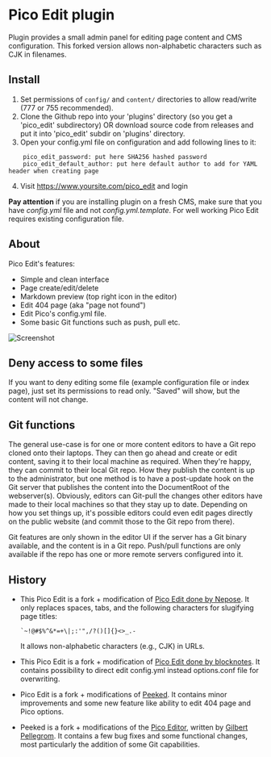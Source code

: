 Pico Edit plugin
================
Plugin provides a small admin panel for editing page content and CMS configuration. This forked version allows non-alphabetic characters such as CJK in filenames.

Install
-------

1. Set permissions of `config/` and `content/` directories to allow read/write (777 or 755 recommended).
2. Clone the Github repo into your 'plugins' directory (so you get a 'pico_edit' subdirectory) OR download source code from releases and put it into 'pico_edit' subdir on 'plugins' directory.
3. Open your config.yml file on configuration and add following lines to it:
```
	pico_edit_password: put here SHA256 hashed password
	pico_edit_default_author: put here default author to add for YAML header when creating page
```
4. Visit https://www.yoursite.com/pico_edit and login

**Pay attention** if you are installing plugin on a fresh CMS, make sure that you have *config.yml* file and not *config.yml.template*. For well working Pico Edit requires existing configuration file.

About
-----
Pico Edit's features:

* Simple and clean interface
* Page create/edit/delete
* Markdown preview (top right icon in the editor)
* Edit 404 page (aka "page not found")
* Edit Pico's config.yml file.
* Some basic Git functions such as push, pull etc.

![Screenshot](https://github.com/Nepose/pico_edit/blob/master/screenshot.png)

Deny access to some files
-------------------------
If you want to deny editing some file (example configuration file or index page), just set its permissions to read only. "Saved" will show, but the content will not change.

Git functions
-------------

The general use-case is for one or more content editors to have a Git repo cloned onto their laptops. They can then go ahead and create or edit content, saving it to their local machine as required. When they're happy, they can commit to their local Git repo. How they publish the content is up to the administrator, but one method is to have a post-update hook on the Git server that publishes the content into the DocumentRoot of the webserver(s). Obviously, editors can Git-pull the changes other editors have made to their local machines so that they stay up to date. Depending on how you set things up, it's possible editors could even edit pages directly on the public website (and commit those to the Git repo from there).

Git features are only shown in the editor UI if the server has a Git binary available, and the content is in a Git repo. Push/pull functions are only available if the repo has one or more remote servers configured into it.

History
-------

* This Pico Edit is a fork + modification of [Pico Edit done by Nepose](https://github.com/Nepose/pico_edit). It only replaces spaces, tabs, and the following characters for slugifying page titles:
  ```
  `~!@#$%^&*=+\|;:'",/?()[]{}<>_.-
  ```
  It allows non-alphabetic characters (e.g., CJK) in URLs.

* This Pico Edit is a fork + modification of [Pico Edit done by blocknotes](https://github.com/blocknotes/pico_edit). It contains possibility to direct edit config.yml instead options.conf file for overwriting.

* Pico Edit is a fork + modifications of [Peeked](https://github.com/coofercat/peeked). It contains minor improvements and some new feature like ability to edit 404 page and Pico options.

* Peeked is a fork + modifications of the [Pico Editor](https://github.com/gilbitron/Pico-Editor-Plugin), written by [Gilbert Pellegrom](https://github.com/gilbitron). It contains a few bug fixes and some functional changes, most particularly the addition of some Git capabilities.
